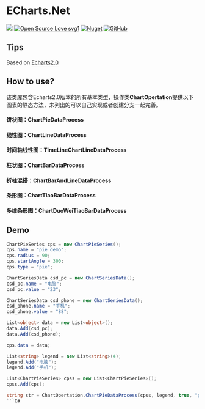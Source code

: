# ECharts.Net

[![](https://img.shields.io/badge/.Net%20Standard%20-2.0-brightgreen.svg)](https://docs.microsoft.com/en-us/dotnet/standard/net-standard) 
[![Open Source Love svg1](https://badges.frapsoft.com/os/v1/open-source.svg?v=103)](https://github.com/ellerbrock/open-source-badges/)
[![Nuget](https://img.shields.io/nuget/dt/ECharts.Net.svg)](https://www.nuget.org/packages/ECharts.Net)
[![GitHub](https://img.shields.io/github/license/xhanb/ECharts.Net.svg)](https://github.com/xhanb/ECharts.Net/blob/master/LICENSE)

## Tips
Based on [Echarts2.0](https://echarts.baidu.com/echarts2/doc/doc.html)

## How to use?
该类库包含Echarts2.0版本的所有基本类型，操作类**ChartOpertation**提供以下图表的静态方法，未列出的可以自己实现或者创建分支一起完善。
#### 饼状图：ChartPieDataProcess
#### 线性图：ChartLineDataProcess
#### 时间轴线性图：TimeLineChartLineDataProcess
#### 柱状图：ChartBarDataProcess
#### 折柱混搭：ChartBarAndLineDataProcess
#### 条形图：ChartTiaoBarDataProcess
#### 多维条形图：ChartDuoWeiTiaoBarDataProcess

## Demo
```C#
ChartPieSeries cps = new ChartPieSeries();
cps.name = "pie demo";
cps.radius = 90;
cps.startAngle = 300;
cps.type = "pie"; 

ChartSeriesData csd_pc = new ChartSeriesData();
csd_pc.name = "电脑";
csd_pc.value = "23";

ChartSeriesData csd_phone = new ChartSeriesData();
csd_phone.name = "手机";
csd_phone.value = "88";

List<object> data = new List<object>();
data.Add(csd_pc);
data.Add(csd_phone);

cps.data = data; 

List<string> legend = new List<string>(4);
legend.Add("电脑");
legend.Add("手机"); 

List<ChartPieSeries> cpss = new List<ChartPieSeries>();
cpss.Add(cps); 

string str = ChartOpertation.ChartPieDataProcess(cpss, legend, true, "pie demo", "subtext", true);
```C#
